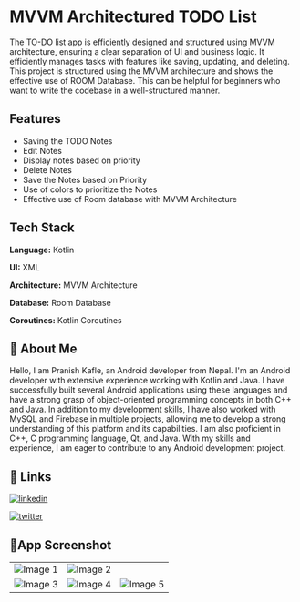 # MVVM Architectured TODO List

The TO-DO list app is efficiently designed and structured using MVVM architecture, ensuring a clear separation of UI and business logic. It efficiently manages tasks with features like saving, updating, and deleting. This project is structured using the MVVM architecture and shows the effective use of ROOM Database. This can be helpful for beginners who want to write the codebase in a well-structured manner.

## Features

- Saving the TODO Notes
- Edit Notes
- Display notes based on priority
- Delete Notes
- Save the Notes based on Priority
- Use of colors to prioritize the Notes
- Effective use of Room database with MVVM Architecture

## Tech Stack

**Language:** Kotlin

**UI:** XML

**Architecture:** MVVM Architecture

**Database:** Room Database

**Coroutines:** Kotlin Coroutines

## 🚀 About Me

Hello, I am Pranish Kafle, an Android developer from Nepal. I'm an Android developer with extensive experience working with Kotlin and Java. I have successfully built several Android applications using these languages and have a strong grasp of object-oriented programming concepts in both C++ and Java. In addition to my development skills, I have also worked with MySQL and Firebase in multiple projects, allowing me to develop a strong understanding of this platform and its capabilities. I am also proficient in C++, C programming language, Qt, and Java. With my skills and experience, I am eager to contribute to any Android development project.

## 🔗 Links

[![linkedin](https://img.shields.io/badge/linkedin-0A66C2?style=for-the-badge&logo=linkedin&logoColor=white)](https://www.linkedin.com/in/pranish-kafle-024475232/)

[![twitter](https://img.shields.io/badge/twitter-1DA1F2?style=for-the-badge&logo=twitter&logoColor=white)](https://twitter.com/pranish_kafle)

## 🔗App Screenshot
<table>
  <tr>
    <td><img src="https://github.com/Pranishkafle6175/Android-Development-Projects/assets/110150590/e040a38e-ca36-4d0c-ae24-7b8535d04fce" alt="Image 1"></td>
    <td><img src="https://github.com/Pranishkafle6175/Android-Development-Projects/assets/110150590/858cc20a-c923-4c26-a218-50a7da502c2b" alt="Image 2"></td>
  </tr>
  <tr>
    <td><img src="https://github.com/Pranishkafle6175/Android-Development-Projects/assets/110150590/871bf817-3a77-4b9e-a880-de96f5ff64f8" alt="Image 3"></td>
    <td><img src="https://github.com/Pranishkafle6175/Android-Development-Projects/assets/110150590/5cfc28e6-8421-4f24-bbc4-c8e2bb2cbb44" alt="Image 4"></td>
    <td><img src="https://github.com/Pranishkafle6175/Android-Development-Projects/assets/110150590/2d82b0b4-d161-4aeb-8ea6-6c1696084699" alt="Image 5"></td>
  </tr>
</table>
